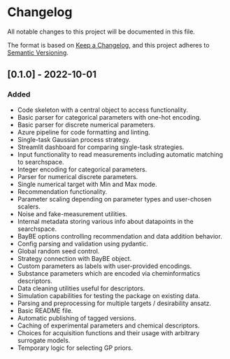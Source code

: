 # Changelog
All notable changes to this project will be documented in this file.

The format is based on [Keep a Changelog](https://keepachangelog.com/en/1.0.0/),
and this project adheres to [Semantic Versioning](https://semver.org/spec/v2.0.0.html).

## [0.1.0] - 2022-10-01
### Added
- Code skeleton with a central object to access functionality.
- Basic parser for categorical parameters with one-hot encoding.
- Basic parser for discrete numerical parameters.
- Azure pipeline for code formatting and linting.
- Single-task Gaussian process strategy.
- Streamlit dashboard for comparing single-task strategies.
- Input functionality to read measurements including automatic matching to searchspace.
- Integer encoding for categorical parameters.
- Parser for numerical discrete parameters.
- Single numerical target with Min and Max mode.
- Recommendation functionality.
- Parameter scaling depending on parameter types and user-chosen scalers.
- Noise and fake-measurement utilities.
- Internal metadata storing various info about datapoints in the searchspace.
- BayBE options controlling recommendation and data addition behavior.
- Config parsing and validation using pydantic.
- Global random seed control.
- Strategy connection with BayBE object.
- Custom parameters as labels with user-provided encodings.
- Substance parameters which are encoded via cheminformatics descriptors.
- Data cleaning utilities useful for descriptors.
- Simulation capabilities for testing the package on existing data.
- Parsing and preprocessing for multiple targets / desirability ansatz.
- Basic README file.
- Automatic publishing of tagged versions.
- Caching of experimental parameters and chemical descriptors.
- Choices for acquisition functions and their usage with arbitrary surrogate models.
- Temporary logic for selecting GP priors.

